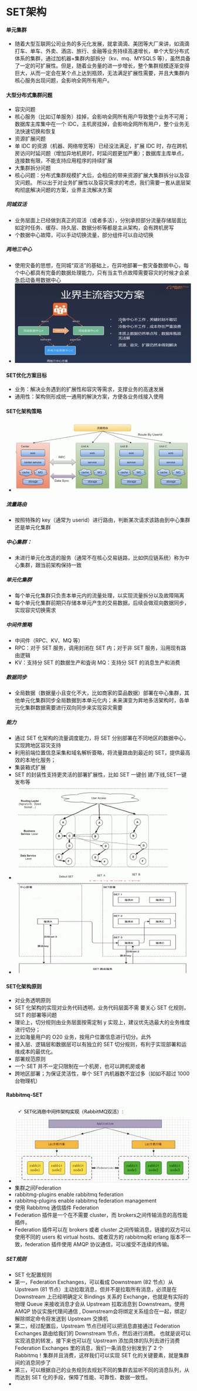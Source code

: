 # SET架构

#### 单元集群
* 随着大型互联网公司业务的多元化发展，就拿滴滴、美团等大厂来讲，如滴滴打车、单车、外卖、酒店、旅行、金融等业务持续高速增长，单个大型分布式体系的集群，通过加机器+集群内部拆分（kv、mq、MYSQLS 等），虽然具备了一定的可扩展性。但是，随着业务量的进一步增长，整个集群规模逐渐变得巨大，从而一定会在某个点上达到瓶颈，无法满足扩展性需要，并且大集群内核心服务出现问题，会影响全网所有用户。

#### 大型分布式集群问题
* 容灾问题
* 核心服务（比如订单服务）挂掉，会影响全网所有用户导致整个业务不可用；
数据库主库集中在一个 IDC，主机房挂掉，会影响全网所有用户，整个业务无法快速切换和恢复
* 资源扩展问题
* 单 IDC 的资源（机器、网络带宽等）已经没法满足，扩展 IDC 时，存在跨机房访问时延问题（增加异地机房时，时延问题更加严重）；数据库主库单点，连接数有限，不能支持应用程序的持续扩展
* 大集群拆分问题
* 核心问题：分布式集群规模扩大后，会相应的带来资源扩展大集群拆分以及容灾问题。
所以出于对业务扩展性以及容灾需求的考虑，我们需要一套从底层架构彻底解决问题的方案，业界主流解决方案

##### 同城双活
* 业务层面上已经做到真正的双活（或者多活），分别承担部分流量存储层面比如定时任务、缓存、持久层、数据分析等都是主从架构，会有跨机房写
* 个数据中心故障，可以手动切换流量，部分组件可以自动切换

##### 两地三中心
* 使用灾备的思想，在同城“双活”的基础上，在异地部署一套灾备数据中心，每个中心都具有完备的数据处理能力，只有当主节点故障需要容灾的时候才会紧急启动备用数据中心
* ![-w1163](media/15691037377724/15691042588639.jpg)

#### SET优化方案目标
* 业务：解决业务遇到的扩展性和容灾等需求，支撑业务的高速发展
* 通用性：架构侧形成统一通用的解決方案，方便各业务线接入使用

#### SET化架构策略
* ![-w1247](media/15691037377724/15691044588654.jpg)

##### 流量路由
* 按照特殊的 key（通常为 userid）进行路由，判断某次请求该路由到中心集群还是单元化集群

##### 中心集群：
* 未进行单元化改造的服务（通常不在核心交易链路，比如供应链系统）称为中心集群，跟当前架构保持一致

##### 单元化集群
* 每个单元化集群只负责本单元内的流量处理，以实现流量拆分以及故障隔离
* 每个单元化集群前期只存储本单元产生的交易数据，后续会做双向数据同步，实现容灾切换需求

##### 中间件策略
* 中间件（RPC、KV、MQ 等）
* RPC：对于 SET 服务，调用封闭在 SET 内；对于非 SET 服务，沿用现有路由逻辑
* KV：支持分 SET 的数据生产和査询 MQ：支持分 SET 的消息生产和消费

##### 数据同步
* 全局数据（数据量小且变化不大，比如商家的菜品数据）部署在中心集群，其他单元化集群同步全局数据到本单元化内；未来演变为昇地多活架构时，各单元化集群数据需要进行双向同步来实现容灾需要

##### 能力
* 通过 SET 化架构的流量调度能力，将 SET 分别部署在不同地区的数据中心，实现跨地区容灾支持
* 利用前端位置信息采集和域名解析簽略，将流量路由到最近的 SET，提供最高效的本地化服务；
* 集装箱式扩展
* SET 的封装性支持更灵活的部署扩展性，比如 SET 一键创 建/下线,SET一键发布等
* ![-w1077](media/15691037377724/15691052560100.jpg)
* ![-w1277](media/15691037377724/15691053560728.jpg)

#### SET化架构原则
* 对业务透明原则
* SET 化架构的实现对业务代码透明，业务代码层面不需 要关心 SET 化规则，SET 的部署等问题
* 理论上，切分规则由业务层面按需定制 y 实现上，建议优先选最大的业务维度进行切分；
* 比如海量用户的 O20 业务，按用户位置信息进行切分。此外
* 接入层、逻辑层和数据层可以有独立的 SET 切分规则，有利于实现部署和运维成本的最优化。
* 部署规范原则
* 一个 SET 并不ー定只限制在一个机房，也可以跨机房或者
* 跨地区部署；为保证灵活性，单个 SET 内机器数不宜过多（如如不超过 1000 台物理机）

#### Rabbitmq-SET
* ![-w1367](media/15691037377724/15691056825704.jpg)
* 集群之间Federation
* rabbitmg-plugins enable rabbitmq federation
* rabbitmq-plugins enable rabbitmq federation management
* 使用 Rabbitmq 通信插件 Federation
* Federation 插件是一个在不需要 cluster，而 brokers之间传输消息的高性能插件。
* Federation 插件可以在 brokers 或者 cluster 之间传输消息，链接的双方可以使用不同的 users 和 virtual hosts、或者双方的 rabbitmq和 erlang 版本不一致，federation 插件使用 AMQP 协议通信，可以接受不连续的传输。

##### SET规则
* SET 化配置规则
* 第一，Federation Exchanges，可以看成 Downstream (82 节点）从 Upstream  (81 节点）主动拉取消息，但并不是拉取所有消息，必须是在 Downstream 上已经明确定义 Bindings 关系的 Exchange，也就是有实际的物理 Queue 来接收消息才会从 Upstream 拉取消息到 Downstream。使用 AMQP 协议实施代理间通信 , Downstream会将绑定关系组合在一起，绑定/解除绑定命令将发送到 Upstream 交换机
* 第二，经过配置后，Upstream 节点已经可以把消息直接通过 Federation Exchanges 路由给我们的 Downstream 节点，然后进行消费。
 也就是说可以实现消息的转发，接下来也可以在 Upstream 添加具体的队列去进行消费 Federation Exchanges 里的消息，我们一条消息分别发到了 2 个 Rabbitmq！集群并且消费，这样我们可以实现 SET 化的关键要素，就是集群间的消息同步了
* 第三，可以根据自己的业务规则去规划不同的集群去监听不同的消息队列，从而达到 SET 化的手段，保障了性能、可靠性、数据一致性。
* 
 